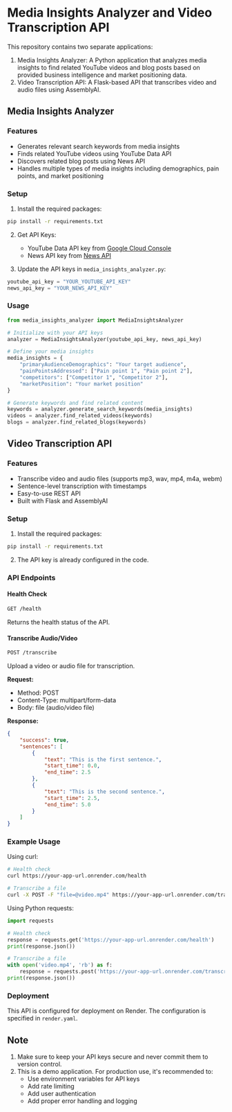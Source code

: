 # Media Insights Analyzer and Video Transcription API

This repository contains two separate applications:

1. Media Insights Analyzer: A Python application that analyzes media insights to find related YouTube videos and blog posts based on provided business intelligence and market positioning data.
2. Video Transcription API: A Flask-based API that transcribes video and audio files using AssemblyAI.

## Media Insights Analyzer

### Features

- Generates relevant search keywords from media insights
- Finds related YouTube videos using YouTube Data API
- Discovers related blog posts using News API
- Handles multiple types of media insights including demographics, pain points, and market positioning

### Setup

1. Install the required packages:
```bash
pip install -r requirements.txt
```

2. Get API Keys:
   - YouTube Data API key from [Google Cloud Console](https://console.cloud.google.com/)
   - News API key from [News API](https://newsapi.org/)

3. Update the API keys in `media_insights_analyzer.py`:
```python
youtube_api_key = "YOUR_YOUTUBE_API_KEY"
news_api_key = "YOUR_NEWS_API_KEY"
```

### Usage

```python
from media_insights_analyzer import MediaInsightsAnalyzer

# Initialize with your API keys
analyzer = MediaInsightsAnalyzer(youtube_api_key, news_api_key)

# Define your media insights
media_insights = {
    "primaryAudienceDemographics": "Your target audience",
    "painPointsAddressed": ["Pain point 1", "Pain point 2"],
    "competitors": ["Competitor 1", "Competitor 2"],
    "marketPosition": "Your market position"
}

# Generate keywords and find related content
keywords = analyzer.generate_search_keywords(media_insights)
videos = analyzer.find_related_videos(keywords)
blogs = analyzer.find_related_blogs(keywords)
```

## Video Transcription API

### Features

- Transcribe video and audio files (supports mp3, wav, mp4, m4a, webm)
- Sentence-level transcription with timestamps
- Easy-to-use REST API
- Built with Flask and AssemblyAI

### Setup

1. Install the required packages:
```bash
pip install -r requirements.txt
```

2. The API key is already configured in the code.

### API Endpoints

#### Health Check
```bash
GET /health
```
Returns the health status of the API.

#### Transcribe Audio/Video
```bash
POST /transcribe
```
Upload a video or audio file for transcription.

**Request:**
- Method: POST
- Content-Type: multipart/form-data
- Body: file (audio/video file)

**Response:**
```json
{
    "success": true,
    "sentences": [
        {
            "text": "This is the first sentence.",
            "start_time": 0.0,
            "end_time": 2.5
        },
        {
            "text": "This is the second sentence.",
            "start_time": 2.5,
            "end_time": 5.0
        }
    ]
}
```

### Example Usage

Using curl:
```bash
# Health check
curl https://your-app-url.onrender.com/health

# Transcribe a file
curl -X POST -F "file=@video.mp4" https://your-app-url.onrender.com/transcribe
```

Using Python requests:
```python
import requests

# Health check
response = requests.get('https://your-app-url.onrender.com/health')
print(response.json())

# Transcribe a file
with open('video.mp4', 'rb') as f:
    response = requests.post('https://your-app-url.onrender.com/transcribe', files={'file': f})
print(response.json())
```

### Deployment

This API is configured for deployment on Render. The configuration is specified in `render.yaml`.

## Note

1. Make sure to keep your API keys secure and never commit them to version control.
2. This is a demo application. For production use, it's recommended to:
   - Use environment variables for API keys
   - Add rate limiting
   - Add user authentication
   - Add proper error handling and logging
